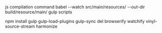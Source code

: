 js compilation command
babel --watch src/main/resources/ --out-dir build/resource/main/
gulp scripts

 npm install gulp gulp-load-plugins gulp-sync del browserify watchify vinyl-source-stream harmonize